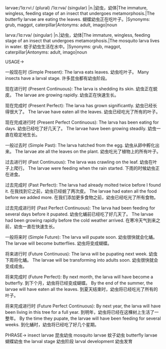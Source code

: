 larvae:/ˈlɑːrviː/ (plural) /ˈlɑːrvə/ (singular)
|n.|幼虫，幼体|The immature, wingless, feeding stage of an insect that undergoes metamorphosis.|The butterfly larvae are eating the leaves. 蝴蝶幼虫正在吃叶子。|Synonyms: grub, maggot, caterpillar|Antonyms: adult, imago|noun

larva:/ˈlɑːrvə/ (singular)
|n.|幼虫，幼体|The immature, wingless, feeding stage of an insect that undergoes metamorphosis.|The mosquito larva lives in water. 蚊子幼虫生活在水中。|Synonyms: grub, maggot, caterpillar|Antonyms: adult, imago|noun


USAGE->

一般现在时 (Simple Present):
The larva eats leaves. 幼虫吃叶子。
Many insects have a larval stage. 许多昆虫都有幼虫阶段。


现在进行时 (Present Continuous):
The larva is shedding its skin. 幼虫正在蜕皮。
The larvae are growing rapidly. 幼虫正在快速生长。


现在完成时 (Present Perfect):
The larva has grown significantly. 幼虫已经长得很大了。
The larvae have eaten all the leaves. 幼虫已经吃光了所有的叶子。


现在完成进行时 (Present Perfect Continuous):
The larva has been eating for days. 幼虫已经吃了好几天了。
The larvae have been growing steadily. 幼虫一直在稳定地生长。


一般过去时 (Simple Past):
The larva hatched from the egg. 幼虫从卵中孵化出来。
The larvae ate all the leaves on the plant. 幼虫吃光了植物上的所有叶子。


过去进行时 (Past Continuous):
The larva was crawling on the leaf. 幼虫在叶子上爬行。
The larvae were feeding when the rain started. 下雨的时候幼虫正在进食。


过去完成时 (Past Perfect):
The larva had already molted twice before I found it. 在我找到它之前，幼虫已经蜕了两次皮。
The larvae had eaten all the food before we added more. 在我们添加更多食物之前，幼虫已经吃光了所有食物。


过去完成进行时 (Past Perfect Continuous):
The larva had been feeding for several days before it pupated. 幼虫化蛹前已经吃了好几天了。
The larvae had been growing rapidly before the cold weather arrived.  在寒冷天气到来之前，幼虫一直在快速生长。


一般将来时 (Simple Future):
The larva will pupate soon. 幼虫很快就会化蛹。
The larvae will become butterflies. 幼虫将变成蝴蝶。


将来进行时 (Future Continuous):
The larva will be pupating next week. 幼虫下周将化蛹。
The larvae will be transforming into adults soon. 幼虫很快就会变成成虫。


将来完成时 (Future Perfect):
By next month, the larva will have become a butterfly. 到下个月，幼虫将已经变成蝴蝶。
By the end of the summer, the larvae will have eaten all the leaves. 到夏天结束时，幼虫将已经吃光了所有的叶子。


将来完成进行时 (Future Perfect Continuous):
By next year, the larva will have been living in this tree for a full year. 到明年，幼虫将已经在这棵树上生活了一整年。
By the time they pupate, the larvae will have been feeding for several weeks. 到化蛹时，幼虫将已经吃了好几个星期。



PHRASE->
insect larvae 昆虫幼虫
mosquito larvae 蚊子幼虫
butterfly larvae 蝴蝶幼虫
the larval stage 幼虫阶段
larval development 幼虫发育
